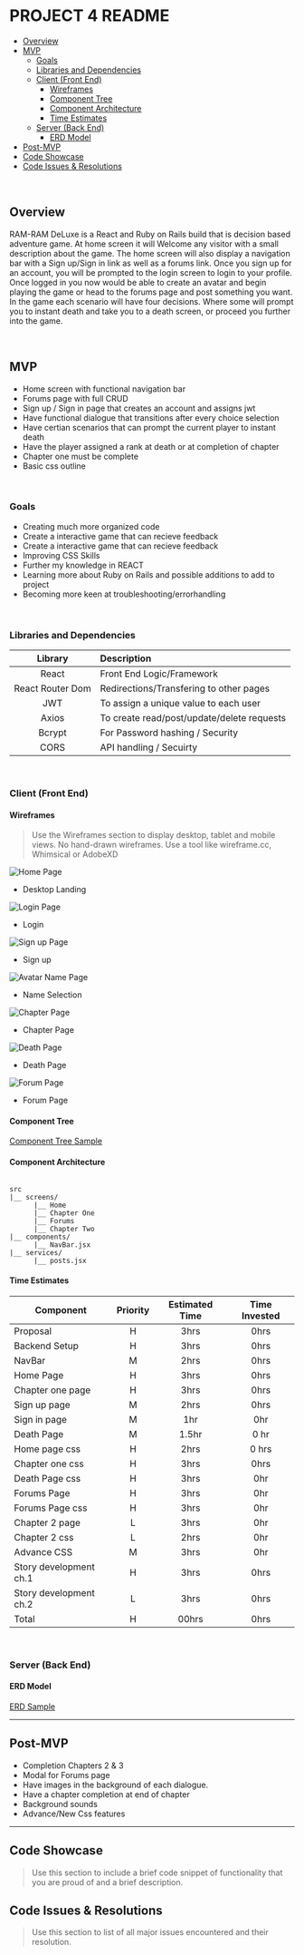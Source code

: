 # PROJECT 4 README <!-- omit in toc -->



- [Overview](#overview)
- [MVP](#mvp)
  - [Goals](#goals)
  - [Libraries and Dependencies](#libraries-and-dependencies)
  - [Client (Front End)](#client-front-end)
    - [Wireframes](#wireframes)
    - [Component Tree](#component-tree)
    - [Component Architecture](#component-architecture)
    - [Time Estimates](#time-estimates)
  - [Server (Back End)](#server-back-end)
    - [ERD Model](#erd-model)
- [Post-MVP](#post-mvp)
- [Code Showcase](#code-showcase)
- [Code Issues & Resolutions](#code-issues--resolutions)

<br>

## Overview

RAM-RAM DeLuxe is a React and Ruby on Rails build that is decision based adventure game. At home screen it will Welcome any visitor with a small description about the game. The home screen will also display a navigation bar with a Sign up/Sign in link as well as a forums link. Once you sign up for an account, you will be prompted to the login screen to login to your profile. Once logged in you now would be able to create an avatar and begin playing the game or head to the forums page and post something you want. In the game each scenario will have four decisions. Where some will prompt you to instant death and take you to a death screen, or proceed you further into the game.  


<br>

## MVP

- Home screen with functional navigation bar 
- Forums page with full CRUD
- Sign up / Sign in page that creates an account and assigns jwt
- Have functional dialogue that transitions after every choice selection
- Have certian scenarios that can prompt the current player to instant death
- Have the player assigned a rank at death or at completion of chapter
- Chapter one must be complete
- Basic css outline

<br>

### Goals

- Creating much more organized code
- Create a interactive game that can recieve feedback
- Create a interactive game that can recieve feedback
- Improving CSS Skills 
- Further my knowledge in REACT
- Learning more about Ruby on Rails and possible additions to add to project
- Becoming more keen at troubleshooting/errorhandling

<br>

### Libraries and Dependencies


|     Library      | Description                                |
| :--------------: | :----------------------------------------- |
|      React       | Front End Logic/Framework                  |
| React Router Dom | Redirections/Transfering to other pages    |
|       JWT        | To assign a unique value to each user      |
|      Axios       | To create read/post/update/delete requests |
|      Bcrypt      | For Password hashing / Security            |
|      CORS        | API handling / Secuirty                    |

<br>

### Client (Front End)

#### Wireframes

> Use the Wireframes section to display desktop, tablet and mobile views. No hand-drawn wireframes. Use a tool like wireframe.cc, Whimsical or AdobeXD

![Home Page](https://i.ibb.co/TrWQHZq/Screen-Shot-2021-11-02-at-2-31-27-PM.png)

- Desktop Landing

![Login Page](https://i.ibb.co/5Rd1LyX/Screen-Shot-2021-11-02-at-2-32-08-PM.png)

- Login

![Sign up Page](https://i.ibb.co/M1WKsKb/Screen-Shot-2021-11-02-at-2-32-34-PM.png)

- Sign up

![Avatar Name Page](https://i.ibb.co/Cz4070Y/Screen-Shot-2021-11-02-at-2-33-09-PM.png)

- Name Selection

![Chapter Page](https://i.ibb.co/mC2jzp6/Screen-Shot-2021-11-02-at-2-33-34-PM.png)

- Chapter Page

![Death Page](https://i.ibb.co/bNTMSvX/Screen-Shot-2021-11-02-at-2-34-04-PM.png)

- Death Page

![Forum Page](https://i.ibb.co/WNCwMPf/Screen-Shot-2021-11-02-at-2-34-37-PM.png)

- Forum Page

#### Component Tree

[Component Tree Sample](https://i.ibb.co/RQsCjk9/Screen-Shot-2021-11-02-at-2-45-46-PM.png)

#### Component Architecture


``` structure

src
|__ screens/
      |__ Home
      |__ Chapter One
      |__ Forums
      |__ Chapter Two
|__ components/
      |__ NavBar.jsx
|__ services/
      |__ posts.jsx

```

#### Time Estimates


| Component                 | Priority | Estimated Time | Time Invested |
| ------------------------- | :------: | :------------: | :-----------: |
| Proposal                  |    H     |      3hrs      |     0hrs      |
| Backend Setup             |    H     |      3hrs      |     0hrs      |
| NavBar                    |    M     |      2hrs      |     0hrs      |
| Home Page                 |    H     |      3hrs      |     0hrs      |
| Chapter one page          |    H     |      3hrs      |     0hrs      |
| Sign up page              |    M     |      2hrs      |     0hrs      |
| Sign in page              |    M     |      1hr       |     0hr       |
| Death Page                |    M     |      1.5hr     |     0 hr      |
| Home page css             |    H     |      2hrs      |     0 hrs     |
| Chapter one css           |    H     |      3hrs      |     0hrs      |
| Death Page css            |    H     |      3hrs      |     0hr       |
| Forums Page               |    H     |      3hrs      |     0hr       |
| Forums Page css           |    H     |      3hrs      |     0hr       |
| Chapter 2 page            |    L     |      3hrs      |     0hr       |
| Chapter 2 css             |    L     |      2hrs      |     0hr       |
| Advance CSS               |    M     |      3hrs      |     0hr       |
| Story development ch.1    |    H     |      3hrs      |     0hrs      |
| Story development ch.2    |    L     |      3hrs      |     0hrs      |
| Total                     |    H     |      00hrs     |     0hrs      |


<br>

### Server (Back End)

#### ERD Model

[ERD Sample](https://i.ibb.co/g73zTHh/Screen-Shot-2021-11-02-at-10-43-34-AM.png)
<br>

***

## Post-MVP

- Completion Chapters 2 & 3
- Modal for Forums page
- Have images in the background of each dialogue.
- Have a chapter completion at end of chapter
- Background sounds
- Advance/New Css features

***

## Code Showcase

> Use this section to include a brief code snippet of functionality that you are proud of and a brief description.

## Code Issues & Resolutions

> Use this section to list of all major issues encountered and their resolution.
